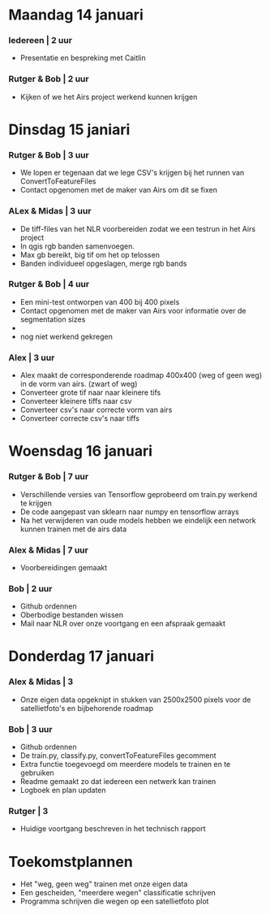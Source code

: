 # Maandag 14 januari

### Iedereen | 2 uur
- Presentatie en bespreking met Caitlin

### Rutger & Bob | 2 uur
- Kijken of we het Airs project werkend kunnen krijgen

# Dinsdag 15 janiari
### Rutger & Bob | 3 uur
- We lopen er tegenaan dat we lege CSV's krijgen bij het runnen van ConvertToFeatureFiles
- Contact opgenomen met de maker van Airs om dit se fixen

### ALex & Midas | 3 uur
- De tiff-files van het NLR voorbereiden zodat we een testrun in het Airs project
- In qgis rgb banden samenvoegen.
- Max gb bereikt, big tif om het op telossen
- Banden individueel opgeslagen, merge rgb bands
### Rutger & Bob | 4 uur
- Een mini-test ontworpen van 400 bij 400 pixels
- Contact opgenomen met de maker van Airs voor informatie over de segmentation sizes
- 
- nog niet werkend gekregen
### Alex | 3 uur
- Alex maakt de corresponderende roadmap 400x400 (weg of geen weg) in de vorm van airs. (zwart of weg)
- Converteer grote tif naar naar kleinere tifs
- Converteer kleinere tiffs naar csv
- Converteer csv's naar correcte vorm van airs
- Converteer correcte csv's naar tiffs
# Woensdag 16 januari

### Rutger & Bob | 7 uur
- Verschillende versies van Tensorflow geprobeerd om train.py werkend te krijgen
- De code aangepast van sklearn naar numpy en tensorflow arrays
- Na het verwijderen van oude models hebben we eindelijk een network kunnen trainen met de airs data

### Alex & Midas | 7 uur
- Voorbereidingen gemaakt 

### Bob | 2 uur
- Github ordennen
- Oberbodige bestanden wissen
- Mail naar NLR over onze voortgang en een afspraak gemaakt

# Donderdag 17 januari

### Alex & Midas | 3
- Onze eigen data opgeknipt in stukken van 2500x2500 pixels voor de satellietfoto's en bijbehorende roadmap

### Bob | 3 uur
- Github ordennen
- De train.py, classify.py, convertToFeatureFiles gecomment
- Extra functie toegevoegd om meerdere models te trainen en te gebruiken
- Readme gemaakt zo dat iedereen een netwerk kan trainen
- Logboek en plan updaten

### Rutger | 3
- Huidige voortgang beschreven in het technisch rapport


# Toekomstplannen
- Het "weg, geen weg" trainen met onze eigen data
- Een gescheiden, "meerdere wegen" classificatie schrijven
- Programma schrijven die wegen op een satellietfoto plot
